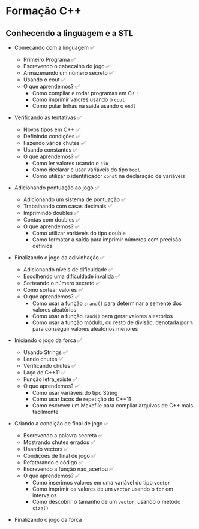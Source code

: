 # Formação C++

## Conhecendo a linguagem e a STL

- Começando com a linguagem ✅
  - Primeiro Programa ✅
  - Escrevendo o cabeçalho do jogo ✅
  - Armazenando um número secreto ✅
  - Usando o cout ✅
  - O que aprendemos? ✅
    - Como compilar e rodar programas em C++
    - Como imprimir valores usando o `cout`
    - Como pular linhas na saída usando o `endl`

- Verificando as tentativas ✅
  - Novos tipos em C++ ✅
  - Definindo condições ✅
  - Fazendo vários chutes ✅
  - Usando constantes ✅
  - O que aprendemos? ✅
    - Como ler valores usando o `cin`
    - Como declarar e usar variáveis do tipo `bool`
    - Como utilizar o identificador `const` na declaração de variáveis

- Adicionando pontuação ao jogo ✅
  - Adicionando um sistema de pontuação ✅
  - Trabalhando com casas decimais ✅
  - Imprimindo doubles ✅
  - Contas com doubles ✅
  - O que aprendemos? ✅
    - Como utilizar variáveis do tipo double
    - Como formatar a saída para imprimir números com precisão definida

- Finalizando o jogo da adivinhação ✅
  - Adicionando níveis de dificuldade ✅
  - Escolhendo uma dificuldade inválida ✅
  - Sorteando o número secreto ✅
  - Como sortear valores ✅
  - O que aprendemos? ✅
    - Como usar a função `srand()` para determinar a semente dos valores aleatórios
    - Como usar a função `rand()` para gerar valores aleatórios
    - Como usar a função módulo, ou resto de divisão, denotada por `%` para conseguir valores aleatórios menores

- Iniciando o jogo da forca ✅
  - Usando Strings ✅
  - Lendo chutes ✅
  - Verificando chutes ✅
  - Laço de C++11 ✅
  - Função letra_existe ✅
  - O que aprendemos? ✅
    - Como usar variáveis do tipo String
    - Como usar laços de repetição do C++11
    - Como escrever um Makefile para compilar arquivos de C++ mais facilmente

- Criando a condição de final de jogo ✅
  - Escrevendo a palavra secreta ✅
  - Mostrando chutes errados ✅
  - Usando vectors ✅
  - Condições de final de jogo ✅
  - Refatorando o código ✅
  - Escrevendo a função nao_acertou ✅
  - O que aprendemos? ✅
    - Como inserimos valores em uma variável do tipo `vector`
    - Como imprimir os valores de um `vector` usando o `for` em intervalos
    - Como descobrir o tamanho de um `vector`, usando o método `size()`

- Finalizando o jogo da forca